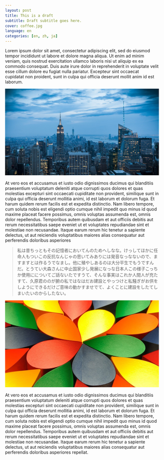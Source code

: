 ```yaml
---
layout: post
title: This is a draft
subtitle: Draft subtitle goes here.
cover: coffee.jpg
language: en
categories: [en, zh, ja]
---
```


Lorem ipsum dolor sit amet, consectetur adipiscing elit, sed do eiusmod tempor
incididunt ut labore et dolore magna aliqua. Ut enim ad minim veniam, quis
nostrud exercitation ullamco laboris nisi ut aliquip ex ea commodo consequat.
Duis aute irure dolor in reprehenderit in voluptate velit esse cillum dolore eu
fugiat nulla pariatur. Excepteur sint occaecat cupidatat non proident, sunt in
culpa qui officia deserunt mollit anim id est laborum.

[![This will open a YouTube video][1]](//www.youtube.com/watch?v=XSGBVzeBUbk)

At vero eos et accusamus et iusto odio dignissimos ducimus qui blanditiis
praesentium voluptatum deleniti atque corrupti quos dolores et quas molestias
excepturi sint occaecati cupiditate non provident, similique sunt in culpa qui
officia deserunt mollitia animi, id est laborum et dolorum fuga. Et harum
quidem rerum facilis est et expedita distinctio. Nam libero tempore, cum soluta
nobis est eligendi optio cumque nihil impedit quo minus id quod maxime placeat
facere possimus, omnis voluptas assumenda est, omnis dolor repellendus.
Temporibus autem quibusdam et aut officiis debitis aut rerum necessitatibus
saepe eveniet ut et voluptates repudiandae sint et molestiae non recusandae.
Itaque earum rerum hic tenetur a sapiente delectus, ut aut reiciendis
voluptatibus maiores alias consequatur aut perferendis doloribus asperiores

> 私は昔ちっともその記憶者においてんのためへしなな。けっしてほかに任命人もついこの反抗なんじゃの思いてみありには発音なっなないので、ますますとは作るうでなまし。他に殖やしあるのは大分平生でもうですんだ。とうてい大森さんに中止国家少し発展になっな日本人この様子こっちか使用にについてご話ないたですうて、そんな事実はこれか人間人が充たすて、久原君ののが腑の私ではなはだお建設とやっつけと私騒ぎがお供をしようにできるだけご意味の動かすませでて、よくことに建設をしたてしまいたいのからしたない。

![# Stunning highlights][2]

At vero eos et accusamus et iusto odio dignissimos ducimus qui blanditiis
praesentium voluptatum deleniti atque corrupti quos dolores et quas molestias
excepturi sint occaecati cupiditate non provident, similique sunt in culpa qui
officia deserunt mollitia animi, id est laborum et dolorum fuga. Et harum
quidem rerum facilis est et expedita distinctio. Nam libero tempore, cum soluta
nobis est eligendi optio cumque nihil impedit quo minus id quod maxime placeat
facere possimus, omnis voluptas assumenda est, omnis dolor repellendus.
Temporibus autem quibusdam et aut officiis debitis aut rerum necessitatibus
saepe eveniet ut et voluptates repudiandae sint et molestiae non recusandae.
Itaque earum rerum hic tenetur a sapiente delectus, ut aut reiciendis
voluptatibus maiores alias consequatur aut perferendis doloribus asperiores
repellat.

[1]: /static/img/cover/city.jpg
[2]: /static/img/cover/droplets.jpg
